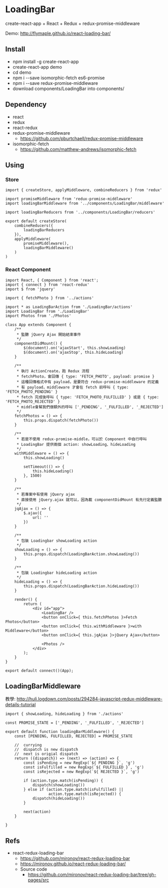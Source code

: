 # LoadingBar

create-react-app + React + Redux + redux-promise-middleware

Demo: http://flymaple.github.io/react-loading-bar/

## Install

* npm install -g create-react-app
* create-react-app demo
* cd demo
* npm i --save isomorphic-fetch es6-promise
* npm i --save redux-promise-middleware
* download components/LoadingBar into components/

## Dependency

* react
* redux
* react-redux
* redux-promise-middleware
  * https://github.com/pburtchaell/redux-promise-middleware
* isomorphic-fetch
  * https://github.com/matthew-andrews/isomorphic-fetch

## Using

### Store

``` JS
import { createStore, applyMiddleware, combineReducers } from 'redux'

import promiseMiddleware from 'redux-promise-middleware'
import loadingBarMiddleware from '../components/LoadingBar/middleware'

import loadingBarReducers from '../components/LoadingBar/reducers'

export default createStore(
    combineReducers({
        loadingBarReducers
    }),
    applyMiddleware(
        promiseMiddleware(),
        loadingBarMiddleware()
    )
)
```

### React Component
``` JS
import React, { Component } from 'react';
import { connect } from 'react-redux'
import $ from 'jquery'

import { fetchPhoto } from '../actions'

import * as LoadingBarAction from './LoadingBar/actions'
import LoadingBar from './LoadingBar'
import Photos from './Photos'

class App extends Component {
    /**
     * 監聽 jQuery Ajax 開始結束事件
     */
    componentDidMount() {
        $(document).on('ajaxStart', this.showLoading)
        $(document).on('ajaxStop', this.hideLoading)
    }

    /**
     * 執行 ActionCreate，跑 Redux 流程
     * fetchPhoto，會回傳 { type: 'FETCH_PHOTO', payload: promise }
     * 這種回傳格式中有 payload，是要符合 redux-promise-middleware 的定義
     * 有 payload，middleware 才會在 fetch 前呼叫 { type: 'FETCH_PHOTO_PENDING' }
     * fetch 完成後呼叫 { type: 'FETCH_PHOTO_FULFILLED' } 或是 { type: 'FETCH_PHOTO_REJECTED' }
     * middle會幫我們做額外的呼叫 ['_PENDING', '_FULFILLED', '_REJECTED']
     */
    fetchPhotos = () => {
        this.props.dispatch(fetchPhoto())
    }

    /**
     * 若是不使用 redux-promise-middle，可以於 Component 中自行呼叫
     * LoadingBar 提供兩個 action: showLoading、hideLoading
     */
    withMiddleware = () => {
        this.showLoading()

        setTimeout(() => {
            this.hideLoading()
        }, 1500)
    }

    /**
     * 若專案中有使用 jQuery ajax
     * 直接使用 jQuery.ajax 就可以，因為載 componentDidMount 有先行定義監聽
     */
    jqAjax = () => {
        $.ajax({
            url: ''
        })
    }

    /**
     * 包裝 Loadingbar showLoading action
     */
    showLoading = () => {
        this.props.dispatch(LoadingBarAction.showLoading())
    }

    /**
     * 包裝 Loadingbar hideLoading action
     */
    hideLoading = () => {
        this.props.dispatch(LoadingBarAction.hideLoading())
    }

    render() {
        return (
            <div id="app">
                <LoadingBar />
                <button onClick={ this.fetchPhotos }>Fetch Photos</button>
                <button onClick={ this.withMiddleware }>with Middleware</button>
                <button onClick={ this.jqAjax }>jQuery Ajax</button>

                <Photos />
            </div>
        );
    }
}

export default connect()(App);
```

## LoadingBarMiddleware

教學: http://huli.logdown.com/posts/294284-javascript-redux-middleware-details-tutorial
``` JS
import { showLoading, hideLoading } from './actions'

const PROMISE_STATE = ['_PENDING', '_FULFILLED', '_REJECTED']

export default function loadingBarMiddleware() {
    const [PENDING, FULFILLED, REJECTED] = PROMISE_STATE

    //  currying
    //  dispatch is new dispatch
    //  next is origial dispatch
    return ({dispatch}) => (next) => (action) => {
        const isPending = new RegExp(`${ PENDING }`, 'g')
        const isFulfilled = new RegExp(`${ FULFILLED }`, 'g')
        const isRejected = new RegExp(`${ REJECTED }`, 'g')
        
        if (action.type.match(isPending)) {
            dispatch(showLoading())
        } else if (action.type.match(isFulfilled) ||
                   action.type.match(isRejected)) {
            dispatch(hideLoading())
        }

        next(action)
    }
    
}
```

## Refs

* react-redux-loading-bar
  * https://github.com/mironov/react-redux-loading-bar
  * https://mironov.github.io/react-redux-loading-bar/
  * Source code
    * https://github.com/mironov/react-redux-loading-bar/tree/gh-pages/src
